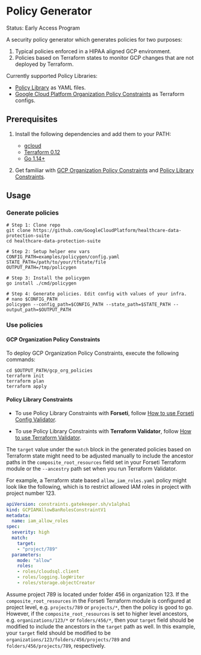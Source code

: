 # Policy Generator

Status: Early Access Program

A security policy generator which generates policies for two purposes:

1. Typical policies enforced in a HIPAA aligned GCP environment.
1. Policies based on Terraform states to monitor GCP changes that are not
    deployed by Terraform.

Currently supported Policy Libraries:

* [Policy Library](https://github.com/forseti-security/policy-library) as YAML
    files.
* [Google Cloud Platform Organization Policy Constraints](https://cloud.google.com/resource-manager/docs/organization-policy/org-policy-constraints)
    as Terraform configs.

## Prerequisites

1. Install the following dependencies and add them to your PATH:

    * [gcloud](https://cloud.google.com/sdk/gcloud)
    * [Terraform 0.12](https://www.terraform.io/)
    * [Go 1.14+](https://golang.org/dl/)

1. Get familiar with
    [GCP Organization Policy Constraints](https://cloud.google.com/resource-manager/docs/organization-policy/org-policy-constraints)
    and
    [Policy Library Constraints](https://github.com/forseti-security/policy-library).

## Usage

### Generate policies

```shell
# Step 1: Clone repo
git clone https://github.com/GoogleCloudPlatform/healthcare-data-protection-suite
cd healthcare-data-protection-suite

# Step 2: Setup helper env vars
CONFIG_PATH=examples/policygen/config.yaml
STATE_PATH=/path/to/your/tfstate/file
OUTPUT_PATH=/tmp/policygen

# Step 3: Install the policygen
go install ./cmd/policygen

# Step 4: Generate policies. Edit config with values of your infra.
# nano $CONFIG_PATH
policygen --config_path=$CONFIG_PATH --state_path=$STATE_PATH --output_path=$OUTPUT_PATH
```

### Use policies

#### GCP Organization Policy Constraints

To deploy GCP Organization Policy Constraints, execute the following commands:

```shell
cd $OUTPUT_PATH/gcp_org_policies
terraform init
terraform plan
terraform apply
```

#### Policy Library Constraints

* To use Policy Library Constraints with **Forseti**, follow
    [How to use Forseti Config Validator](https://github.com/forseti-security/policy-library/blob/master/docs/user_guide.md#how-to-use-forseti-config-validator).

* To use Policy Library Constraints with **Terraform Validator**, follow
    [How to use Terraform Validator](https://github.com/forseti-security/policy-library/blob/master/docs/user_guide.md#how-to-use-terraform-validator).

The `target` value under the `match` block in the generated policies based on
Terraform state might need to be adjusted manually to include the ancestor paths
in the `composite_root_resources` field set in your Forseti Terraform module or
the `--ancestry` path set when you run Terraform Validator.

For example, a Terraform state based `allow_iam_roles.yaml` policy might look
like the following, which is to restrict allowed IAM roles in project with
project number 123.

```yaml
apiVersion: constraints.gatekeeper.sh/v1alpha1
kind: GCPIAMAllowBanRolesConstraintV1
metadata:
  name: iam_allow_roles
spec:
  severity: high
  match:
    target:
    - "project/789"
  parameters:
    mode: "allow"
    roles:
    - roles/cloudsql.client
    - roles/logging.logWriter
    - roles/storage.objectCreator
```

Assume project 789 is located under folder 456 in organization 123. If the
`composite_root_resources` in the Forseti Terraform module is configured at
project level, e.g. `projects/789` or `projects/*`, then the policy is good to
go. However, if the `composite_root_resources` is set to higher level ancestors,
e.g. `organizations/123/*` or `folders/456/*`, then your `target` field should
be modified to include the ancestors in the `target` path as well. In this
example, your `target` field should be modified to be
`organizations/123/folders/456/projects/789` and `folders/456/projects/789`,
respectively.
